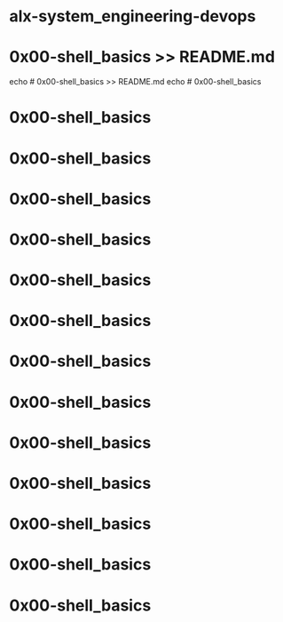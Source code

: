 # alx-system_engineering-devops
# 0x00-shell_basics  >> README.md
echo # 0x00-shell_basics  >> README.md
echo # 0x00-shell_basics 
# 0x00-shell_basics 
# 0x00-shell_basics 
# 0x00-shell_basics 
# 0x00-shell_basics 
# 0x00-shell_basics 
# 0x00-shell_basics 
# 0x00-shell_basics 
# 0x00-shell_basics 
# 0x00-shell_basics 
# 0x00-shell_basics 
# 0x00-shell_basics 
# 0x00-shell_basics 
# 0x00-shell_basics
